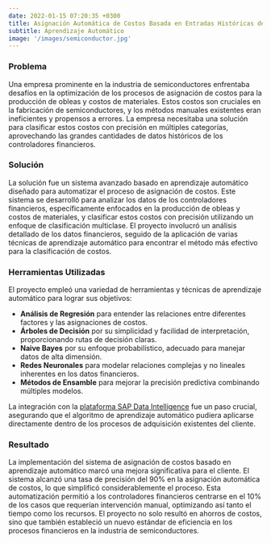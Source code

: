 ```yaml
---
date: 2022-01-15 07:20:35 +0300
title: Asignación Automática de Costos Basada en Entradas Históricas de Controladores Financieros
subtitle: Aprendizaje Automático
image: '/images/semiconductor.jpg'
---
```


### Problema
Una empresa prominente en la industria de semiconductores enfrentaba desafíos en la optimización de los procesos de asignación de costos para la producción de obleas y costos de materiales. Estos costos son cruciales en la fabricación de semiconductores, y los métodos manuales existentes eran ineficientes y propensos a errores. La empresa necesitaba una solución para clasificar estos costos con precisión en múltiples categorías, aprovechando las grandes cantidades de datos históricos de los controladores financieros.

### Solución
La solución fue un sistema avanzado basado en aprendizaje automático diseñado para automatizar el proceso de asignación de costos. Este sistema se desarrolló para analizar los datos de los controladores financieros, específicamente enfocados en la producción de obleas y costos de materiales, y clasificar estos costos con precisión utilizando un enfoque de clasificación multiclase. El proyecto involucró un análisis detallado de los datos financieros, seguido de la aplicación de varias técnicas de aprendizaje automático para encontrar el método más efectivo para la clasificación de costos.

### Herramientas Utilizadas
El proyecto empleó una variedad de herramientas y técnicas de aprendizaje automático para lograr sus objetivos:

- **Análisis de Regresión** para entender las relaciones entre diferentes factores y las asignaciones de costos.
- **Árboles de Decisión** por su simplicidad y facilidad de interpretación, proporcionando rutas de decisión claras.
- **Naive Bayes** por su enfoque probabilístico, adecuado para manejar datos de alta dimensión.
- **Redes Neuronales** para modelar relaciones complejas y no lineales inherentes en los datos financieros.
- **Métodos de Ensamble** para mejorar la precisión predictiva combinando múltiples modelos.

La integración con la [plataforma SAP Data Intelligence](https://www.sap.com/products/technology-platform/data-intelligence.html) fue un paso crucial, asegurando que el algoritmo de aprendizaje automático pudiera aplicarse directamente dentro de los procesos de adquisición existentes del cliente.

### Resultado
La implementación del sistema de asignación de costos basado en aprendizaje automático marcó una mejora significativa para el cliente. El sistema alcanzó una tasa de precisión del 90% en la asignación automática de costos, lo que simplificó considerablemente el proceso. Esta automatización permitió a los controladores financieros centrarse en el 10% de los casos que requerían intervención manual, optimizando así tanto el tiempo como los recursos. El proyecto no solo resultó en ahorros de costos, sino que también estableció un nuevo estándar de eficiencia en los procesos financieros en la industria de semiconductores.